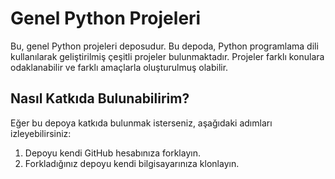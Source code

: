 # Genel Python Projeleri

Bu, genel Python projeleri deposudur. Bu depoda, Python programlama dili kullanılarak geliştirilmiş çeşitli projeler bulunmaktadır. Projeler farklı konulara odaklanabilir ve farklı amaçlarla oluşturulmuş olabilir.

## Nasıl Katkıda Bulunabilirim?

Eğer bu depoya katkıda bulunmak isterseniz, aşağıdaki adımları izleyebilirsiniz:
1. Depoyu kendi GitHub hesabınıza forklayın.
2. Forkladığınız depoyu kendi bilgisayarınıza klonlayın.

